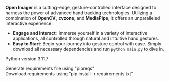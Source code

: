 **Open Imager** is a cutting-edge, gesture-controlled interface designed to harness the power of advanced hand tracking technologies. Utilizing a combination of **OpenCV**, **cvzone**, and **MediaPipe**, it offers an unparalleled interactive experience.

- **Engage and Interact**: Immerse yourself in a variety of interactive applications, all controlled through natural and intuitive hand gestures.
- **Easy to Start**: Begin your journey into gesture control with ease. Simply download all necessary dependencies and run `python main.py` to dive in.

Python version 3.11.7

Generate requirements file using "pipreqs" <br>
Download requirements using "pip install -r requirements.txt"
